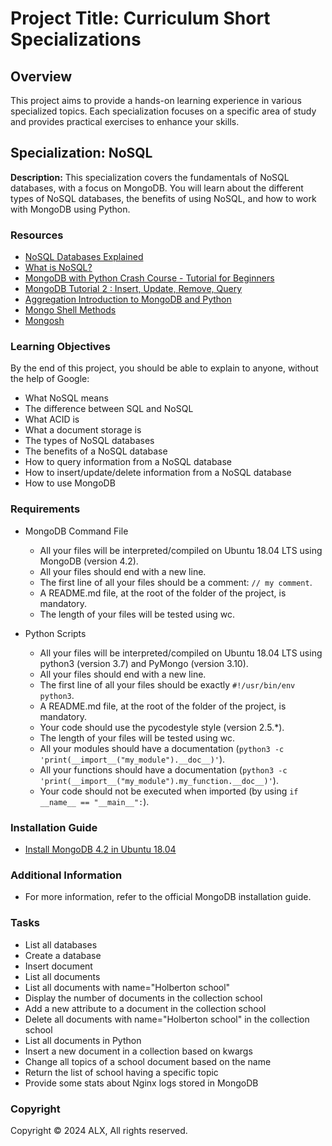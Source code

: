# Project Title: Curriculum Short Specializations

## Overview
This project aims to provide a hands-on learning experience in various specialized topics. Each specialization focuses on a specific area of study and provides practical exercises to enhance your skills.

## Specialization: NoSQL
**Description:** This specialization covers the fundamentals of NoSQL databases, with a focus on MongoDB. You will learn about the different types of NoSQL databases, the benefits of using NoSQL, and how to work with MongoDB using Python.

### Resources
- [NoSQL Databases Explained](#)
- [What is NoSQL?](#)
- [MongoDB with Python Crash Course - Tutorial for Beginners](#)
- [MongoDB Tutorial 2 : Insert, Update, Remove, Query](#)
- [Aggregation Introduction to MongoDB and Python](#)
- [Mongo Shell Methods](#)
- [Mongosh](#)

### Learning Objectives
By the end of this project, you should be able to explain to anyone, without the help of Google:

- What NoSQL means
- The difference between SQL and NoSQL
- What ACID is
- What a document storage is
- The types of NoSQL databases
- The benefits of a NoSQL database
- How to query information from a NoSQL database
- How to insert/update/delete information from a NoSQL database
- How to use MongoDB

### Requirements
- MongoDB Command File
  - All your files will be interpreted/compiled on Ubuntu 18.04 LTS using MongoDB (version 4.2).
  - All your files should end with a new line.
  - The first line of all your files should be a comment: `// my comment`.
  - A README.md file, at the root of the folder of the project, is mandatory.
  - The length of your files will be tested using wc.

- Python Scripts
  - All your files will be interpreted/compiled on Ubuntu 18.04 LTS using python3 (version 3.7) and PyMongo (version 3.10).
  - All your files should end with a new line.
  - The first line of all your files should be exactly `#!/usr/bin/env python3`.
  - A README.md file, at the root of the folder of the project, is mandatory.
  - Your code should use the pycodestyle style (version 2.5.*).
  - The length of your files will be tested using wc.
  - All your modules should have a documentation (`python3 -c 'print(__import__("my_module").__doc__)'`).
  - All your functions should have a documentation (`python3 -c 'print(__import__("my_module").my_function.__doc__)'`).
  - Your code should not be executed when imported (by using `if __name__ == "__main__":`).

### Installation Guide
- [Install MongoDB 4.2 in Ubuntu 18.04](#)

### Additional Information
- For more information, refer to the official MongoDB installation guide.

### Tasks
- List all databases
- Create a database
- Insert document
- List all documents
- List all documents with name="Holberton school"
- Display the number of documents in the collection school
- Add a new attribute to a document in the collection school
- Delete all documents with name="Holberton school" in the collection school
- List all documents in Python
- Insert a new document in a collection based on kwargs
- Change all topics of a school document based on the name
- Return the list of school having a specific topic
- Provide some stats about Nginx logs stored in MongoDB

### Copyright
Copyright © 2024 ALX, All rights reserved.